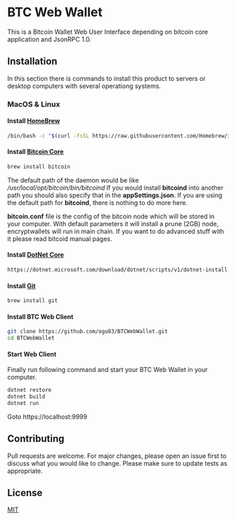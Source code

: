 # BTC Web Wallet

This is a Bitcoin Wallet Web User Interface depending on bitcoin core application and JsonRPC 1.0. 

## Installation

In this section there is commands to install this product to servers or desktop computers with several operationg systems.

### MacOS & Linux

#### Install [HomeBrew](https://brew.sh/)
```bash
/bin/bash -c "$(curl -fsSL https://raw.githubusercontent.com/Homebrew/install/HEAD/install.sh)"
```
#### Install [Bitcoin Core](https://bitcoin.org)
```bash
brew install bitcoin 
```
The default path of the daemon would be like */usr/local/opt/bitcoin/bin/bitcoind* 
If you would install **bitcoind** into another path you should also specify that in the **appSettings.json**. 
If you are using the default path for **bitcoind**, there is nothing to do more here.

**bitcoin.conf** file is the config of the bitcoin node which will be stored in your computer. 
With default parameters it will install a prune (2GB) node, encryptwallets will run in main chain. 
If you want to do advanced stuff with it please read bitcoid manual pages.

#### Install [DotNet Core](https://dotnet.microsoft.com/en-us/download/dotnet/scripts)
```bash
https://dotnet.microsoft.com/download/dotnet/scripts/v1/dotnet-install.sh
```
#### Install [Git](https://git-scm.com/)
```bash
brew install git
```

#### Install BTC Web Client
```bash
git clone https://github.com/ogu83/BTCWebWallet.git
cd BTCWebWallet
```

#### Start Web Client
Finally run following command and start your BTC Web Wallet in your computer.
```bash
dotnet restore
dotnet build
dotnet run
```
Goto https://localhost:9999

## Contributing
Pull requests are welcome. For major changes, please open an issue first to discuss what you would like to change.
Please make sure to update tests as appropriate.

## License
[MIT](https://choosealicense.com/licenses/mit/)
